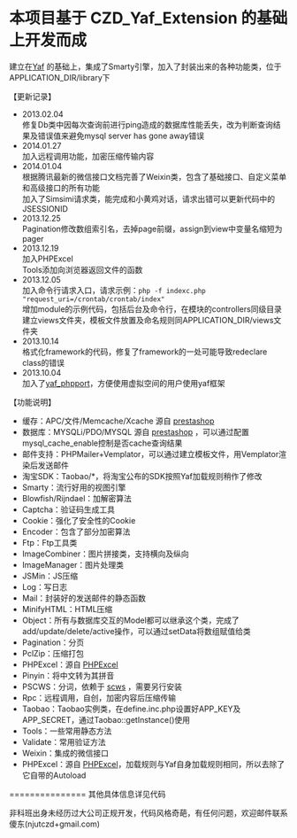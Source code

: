 本项目基于 CZD_Yaf_Extension 的基础上开发而成
===============

建立在[Yaf](https://github.com/laruence/php-yaf) 的基础上，集成了Smarty引擎，加入了封装出来的各种功能类，位于APPLICATION_DIR/library下

【更新记录】
- 2013.02.04  
	修复Db类中因每次查询前进行ping造成的数据库性能丢失，改为判断查询结果及错误值来避免mysql server has gone away错误  
- 2014.01.27  
	加入远程调用功能，加密压缩传输内容  
- 2014.01.04  
	根据腾讯最新的微信接口文档完善了Weixin类，包含了基础接口、自定义菜单和高级接口的所有功能  
	加入了Simsimi请求类，能完成和小黄鸡对话，请求出错可以更新代码中的JSESSIONID  
- 2013.12.25  
	Pagination修改数组索引名，去掉page前缀，assign到view中变量名缩短为pager  
- 2013.12.19  
	加入PHPExcel  
	Tools添加向浏览器返回文件的函数  
- 2013.12.05  
	加入命令行请求入口，请求示例：`php -f indexc.php "request_uri=/crontab/crontab/index"`  
	增加module的示例代码，包括后台及命令行，在模块的controllers同级目录建立views文件夹，模板文件放置及命名规则同APPLICATION_DIR/views文件夹  
- 2013.10.14  
	格式化framework的代码，修复了framework的一处可能导致redeclare class的错误  
- 2013.10.04  
	加入了[yaf_phpport](https://github.com/mzsolti/yaf-phpport)，方便使用虚拟空间的用户使用yaf框架  

【功能说明】
- 缓存：APC/文件/Memcache/Xcache 源自 [prestashop](https://github.com/PrestaShop/PrestaShop)
- 数据库：MYSQLi/PDO/MYSQL 源自 [prestashop](https://github.com/PrestaShop/PrestaShop) ，可以通过配置mysql_cache_enable控制是否cache查询结果
- 邮件支持：PHPMailer+Vemplator，可以通过建立模板文件，用Vemplator渲染后发送邮件
- 淘宝SDK：Taobao/*，将淘宝公布的SDK按照Yaf加载规则稍作了修改
- Smarty：流行好用的视图引擎
- Blowfish/Rijndael：加解密算法
- Captcha：验证码生成工具
- Cookie：强化了安全性的Cookie
- Encoder：包含了部分加密算法
- Ftp：Ftp工具类
- ImageCombiner：图片拼接类，支持横向及纵向
- ImageManager：图片处理类
- JSMin：JS压缩
- Log：写日志
- Mail：封装好的发送邮件的静态函数
- MinifyHTML：HTML压缩
- Object：所有与数据库交互的Model都可以继承这个类，完成了add/update/delete/active操作，可以通过setData将数组赋值给类
- Pagination：分页
- PclZip：压缩打包
- PHPExcel：源自 [PHPExcel](http://phpexcel.codeplex.com/)
- Pinyin：将中文转为其拼音
- PSCWS：分词，依赖于 [scws](http://www.xunsearch.com/scws/) ，需要另行安装
- Rpc：远程调用，自创，加密内容后压缩传输
- Taobao：Taobao实例类，在define.inc.php设置好APP_KEY及APP_SECRET，通过Taobao::getInstance()使用
- Tools：一些常用静态方法
- Validate：常用验证方法
- Weixin：集成的微信接口
- PHPExcel：源自 [PHPExcel](http://phpexcel.codeplex.com/)，加载规则与Yaf自身加载规则相同，所以去除了它自带的Autoload

===============
其他具体信息详见代码

非科班出身未经历过大公司正规开发，代码风格奇葩，有任何问题，欢迎邮件联系傻东(njutczd+gmail.com)
